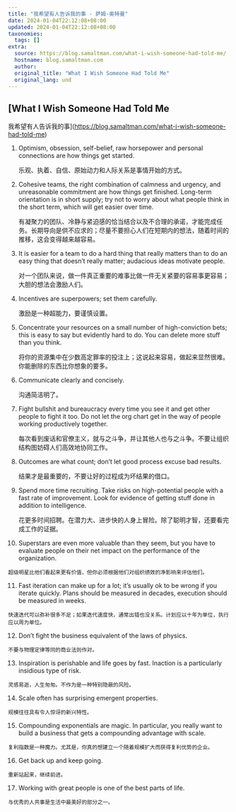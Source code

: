 ```yaml
---
title: "我希望有人告诉我的事 - 萨姆-奥特曼"
date: 2024-01-04T22:12:08+08:00
updated: 2024-01-04T22:12:08+08:00
taxonomies:
  tags: []
extra:
  source: https://blog.samaltman.com/what-i-wish-someone-had-told-me/
  hostname: blog.samaltman.com
  author: 
  original_title: "What I Wish Someone Had Told Me"
  original_lang: und
---
```


## [What I Wish Someone Had Told Me  

我希望有人告诉我的事](https://blog.samaltman.com/what-i-wish-someone-had-told-me)

1.  Optimism, obsession, self-belief, raw horsepower and personal connections are how things get started.  
    
    乐观、执着、自信、原始动力和人际关系是事情开始的方式。
2.  Cohesive teams, the right combination of calmness and urgency, and unreasonable commitment are how things get finished. Long-term orientation is in short supply; try not to worry about what people think in the short term, which will get easier over time.  
    
    有凝聚力的团队、冷静与紧迫感的恰当结合以及不合理的承诺，才能完成任务。长期导向是供不应求的；尽量不要担心人们在短期内的想法，随着时间的推移，这会变得越来越容易。
3.  It is easier for a team to do a hard thing that really matters than to do an easy thing that doesn’t really matter; audacious ideas motivate people.  
    
    对一个团队来说，做一件真正重要的难事比做一件无关紧要的容易事更容易；大胆的想法会激励人们。
4.  Incentives are superpowers; set them carefully.  
    
    激励是一种超能力，要谨慎设置。
5.  Concentrate your resources on a small number of high-conviction bets; this is easy to say but evidently hard to do. You can delete more stuff than you think.  
    
    将你的资源集中在少数高定罪率的投注上；这说起来容易，做起来显然很难。你能删除的东西比你想象的要多。
6.  Communicate clearly and concisely.  
    
    沟通简洁明了。
7.  Fight bullshit and bureaucracy every time you see it and get other people to fight it too. Do not let the org chart get in the way of people working productively together.  
    
    每次看到废话和官僚主义，就与之斗争，并让其他人也与之斗争。不要让组织结构图妨碍人们高效地协同工作。
8.  Outcomes are what count; don’t let good process excuse bad results.  
    
    结果才是最重要的，不要让好的过程成为坏结果的借口。
9.  Spend more time recruiting. Take risks on high-potential people with a fast rate of improvement. Look for evidence of getting stuff done in addition to intelligence.  
    
    花更多时间招聘。在潜力大、进步快的人身上冒险。除了聪明才智，还要看完成工作的证据。
10.  Superstars are even more valuable than they seem, but you have to evaluate people on their net impact on the performance of the organization.  
    
    超级明星比他们看起来更有价值，但你必须根据他们对组织绩效的净影响来评估他们。
11.  Fast iteration can make up for a lot; it’s usually ok to be wrong if you iterate quickly. Plans should be measured in decades, execution should be measured in weeks.  
    
    快速迭代可以弥补很多不足；如果迭代速度快，通常出错也没关系。计划应以十年为单位，执行应以周为单位。
12.  Don’t fight the business equivalent of the laws of physics.  
    
    不要与物理定律等同的商业法则作对。
13.  Inspiration is perishable and life goes by fast. Inaction is a particularly insidious type of risk.  
    
    灵感易逝，人生匆匆。不作为是一种特别隐蔽的风险。
14.  Scale often has surprising emergent properties.  
    
    规模往往具有令人惊讶的新兴特性。
15.  Compounding exponentials are magic. In particular, you really want to build a business that gets a compounding advantage with scale.  
    
    复利指数是一种魔力。尤其是，你真的想建立一个随着规模扩大而获得复利优势的企业。
16.  Get back up and keep going.  
    
    重新站起来，继续前进。
17.  Working with great people is one of the best parts of life.  
    
    与优秀的人共事是生活中最美好的部分之一。
